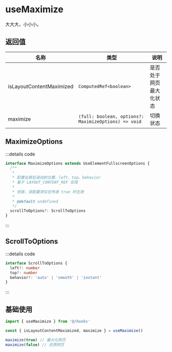 # useMaximize

大大大，小小小。

## 返回值

| 名称                     | 类型                                                 | 说明                   |
| ------------------------ | ---------------------------------------------------- | ---------------------- |
| isLayoutContentMaximized | `ComputedRef<boolean>`                               | 是否处于网页最大化状态 |
| maximize                 | `(full: boolean, options?: MaximizeOptions) => void` | 切换状态               |

## MaximizeOptions

:::details code

```ts
interface MaximizeOptions extends UseElementFullscreenOptions {
  /**
   *
   * 配置全屏后滚动的位置，left、top、behavior
   * 基于 LAYOUT_CONTENT_REF 实现
   *
   * 但是，该配置项仅在传递 true 时生效
   *
   * @default undefined
   */
  scrollToOptions?: ScrollToOptions
}
```

:::

## ScrollToOptions

:::details code

```ts
interface ScrollToOptions {
  left?: number
  top?: number
  behavior?: 'auto' | 'smooth' | 'instant'
}
```

:::

## 基础使用

```ts
import { useMaximize } from '@/hooks'

const { isLayoutContentMaximized, maximize } = useMaximize()

maximize(true) // 最大化网页
maximize(false) // 还原网页
```
